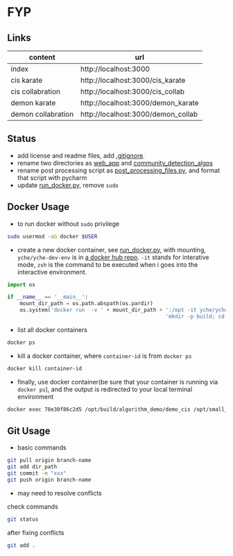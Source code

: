 # FYP
## Links

content | url
--- | ---
index | http://localhost:3000
cis karate | http://localhost:3000/cis_karate
cis collabration | http://localhost:3000/cis_collab
demon karate | http://localhost:3000/demon_karate
demon collabration | http://localhost:3000/demon_collab

## Status

- add license and readme files, add [.gitignore](.gitignore).
- rename two directories as [web_app](web_app) and [community_detection_algos](community_detection_algos)
- rename post processing script as [post_processing_files.py](community_detection_algos/post_processing_files.py),
and format that script with pycharm
- update [run_docker.py](community_detection_algos/docker/run_docker.py), remove `sudo`


## Docker Usage

- to run docker without `sudo` privilege

```zsh
sudo usermod -aG docker $USER
```

- create a new docker container, see [run_docker.py](community_detection_algos/docker/run_docker.py), with mounting,
`yche/yche-dev-env` is in [a docker hub repo](https://hub.docker.com/r/yche/yche-dev-env/). `-it` stands for interative mode,
`zsh` is the command to be executed when i goes into the interactive environment.

```python
import os

if __name__ == '__main__':
    mount_dir_path = os.path.abspath(os.pardir)
    os.system('docker run  -v ' + mount_dir_path + ':/opt -it yche/yche-dev-env /bin/bash -c "cd /opt/; '
                                                   'mkdir -p build; cd build; cmake ../src; make; zsh"')
```

- list all docker containers

```zsh
docker ps
```

- kill a docker container, where `container-id` is from `docker ps`

```zsh
docker kill container-id
```

- finally, use docker container(be sure that your container is running via `docker ps`), and the output is redirected to your local terminal environment

```zsh
docker exec 78e30f86c2d5 /opt/build/algorithm_demo/demo_cis /opt/small_datasets/karate_edges_input.csv
```

## Git Usage

- basic commands

```zsh
git pull origin branch-name
git add dir_path
git commit -m "xxx"
git push origin branch-name
```

- may need to resolve conflicts

check commands

```zsh
git status
```

after fixing conflicts

```zsh
git add .
```
